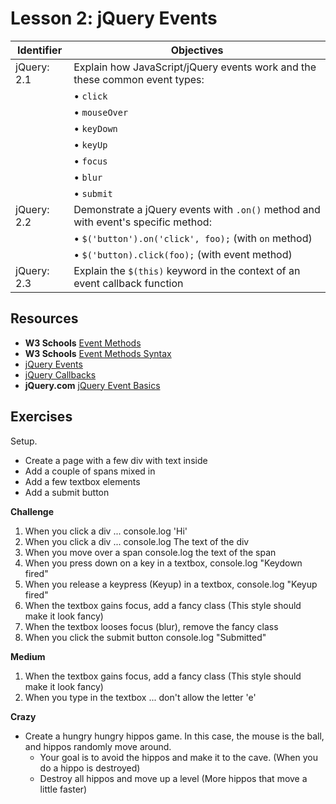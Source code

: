 # Lesson 2: jQuery Events

Identifier   | Objectives
-------------|------------
jQuery: 2.1  | Explain how JavaScript/jQuery events work and the these common event types:
             | &bull; `click`
             | &bull; `mouseOver`
             | &bull; `keyDown`
             | &bull; `keyUp`
             | &bull; `focus`
             | &bull; `blur`
             | &bull; `submit`
jQuery: 2.2  | Demonstrate a jQuery events with `.on()` method and with event's specific method:
             | &bull; `$('button').on('click', foo);` (with `on` method)
             | &bull; `$('button).click(foo);` (with event method)
jQuery: 2.3  | Explain the `$(this)` keyword in the context of an event callback function

## Resources

- __W3 Schools__ [Event Methods](http://www.w3schools.com/jquery/jquery_ref_events.asp)
- __W3 Schools__ [Event Methods Syntax](http://www.w3schools.com/jquery/jquery_events.asp)
- [jQuery Events](http://channel9.msdn.com/Series/Javascript-Fundamentals-Development-for-Absolute-Beginners/jQuery-Events-16)
- [jQuery Callbacks](http://www.w3schools.com/jquery/jquery_callback.asp)
- __jQuery.com__ [jQuery Event Basics](http://learn.jquery.com/events/event-basics/)


## Exercises
Setup.

- Create a page with a few div with text inside
- Add a couple of spans mixed in
- Add a few textbox elements
- Add a submit button

**Challenge**

1. When you click a div ... console.log 'Hi'
2. When you click a div ... console.log The text of the div
3. When you move over a span console.log the text of the span
4. When you press down on a key in a textbox, console.log "Keydown fired"
5. When you release a keypress (Keyup) in a textbox, console.log "Keyup fired"
6. When the textbox gains focus, add a fancy class (This style should make it look fancy)
7. When the textbox looses focus (blur), remove the fancy class 
8. When you click the submit button console.log "Submitted"

**Medium**

1. When the textbox gains focus, add a fancy class (This style should make it look fancy)
2. When you type in the textbox ... don't allow the letter 'e'

**Crazy**

- Create a hungry hungry hippos game. In this case, the mouse is the ball, and hippos randomly move around.
  - Your goal is to avoid the hippos and make it to the cave. (When you do a hippo is destroyed)
  - Destroy all hippos and move up a level (More hippos that move a little faster)
